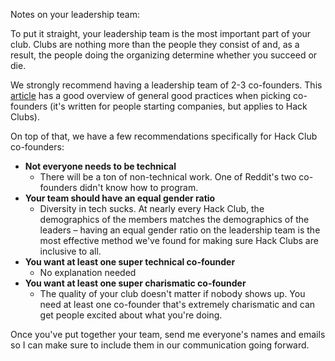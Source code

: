 Notes on your leadership team:

To put it straight, your leadership team is the most important part of your club. Clubs are nothing more than the people they consist of and, as a result, the people doing the organizing determine whether you succeed or die.

We strongly recommend having a leadership team of 2-3 co-founders. This [article](http://www.paulgraham.com/founders.html) has a good overview of general good practices when picking co-founders (it's written for people starting companies, but applies to Hack Clubs).

On top of that, we have a few recommendations specifically for Hack Club co-founders:

- **Not everyone needs to be technical**
  - There will be a ton of non-technical work. One of Reddit's two co-founders didn't know how to program.
- **Your team should have an equal gender ratio**
  - Diversity in tech sucks. At nearly every Hack Club, the demographics of the members matches the demographics of the leaders – having an equal gender ratio on the leadership team is the most effective method we've found for making sure Hack Clubs are inclusive to all.
- **You want at least one super technical co-founder**
  - No explanation needed
- **You want at least one super charismatic co-founder**
  - The quality of your club doesn't matter if nobody shows up. You need at least one co-founder that's extremely charismatic and can get people excited about what you're doing.

Once you've put together your team, send me everyone's names and emails so I can make sure to include them in our communication going forward.
